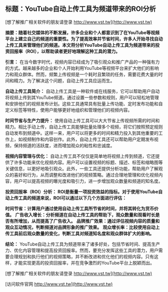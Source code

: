 ## **标题：YouTube自动上传工具为频道带来的ROI分析**

[想了解推广相关软件的朋友请登录 http://www.vst.tw](http://www.vst.tw)

**摘要：随着社交媒体的不断发展，许多企业和个人都意识到了在YouTube等视频平台上建立自己的频道的重要性。为了提高效率并节省时间，许多人开始寻找自动上传工具来管理他们的频道。本文将分析YouTube自动上传工具为频道带来的投资回报率（ROI），以帮助读者更好地理解这种工具的潜力。**

**引言：**
在当今数字时代，视频内容已经成为了吸引观众和推广产品的一种强有力的方式。越来越多的企业和个人开始利用YouTube等视频平台来扩大他们的影响力和观众群体。然而，频繁上传视频是一个耗时且繁琐的任务，需要花费大量的时间和精力。为了解决这个问题，自动上传工具应运而生。

**自动上传工具简介：**
自动上传工具是一种软件或在线服务，它可以帮助用户自动将视频上传到其YouTube频道。通过设置一些参数和规则，用户可以轻松地管理和安排他们的视频发布计划。这些工具通常具有批量上传功能、定时发布功能和自定义标签等特性，使用户能够更好地组织和管理他们的视频内容。

**时间节省与生产力提升：**
使用自动上传工具可以大大节省上传视频所需的时间和精力。相比手动上传，自动上传工具能够批量处理多个视频，将它们按照预定规则自动发布到频道中。这样一来，用户可以将更多的时间和精力投入到其他重要的工作上，如视频制作和内容创作。此外，自动上传工具还可以帮助用户定期发布视频，保持频道的活跃度，进而增加观众的粘性和忠诚度。

**视频内容管理与优化：**
自动上传工具不仅仅是简单地将视频上传到频道，它还提供了许多功能来优化视频内容。用户可以设置视频的标题、描述、标签和缩略图等关键信息，以更好地吸引观众。此外，一些工具还提供分析功能，帮助用户了解观众的喜好和行为，从而调整和改进他们的视频策略。通过合理地管理和优化视频内容，用户可以提高视频的曝光度和吸引力，进一步增加观众数量和频道的知名度。

**投资回报率（ROI）分析：**
**ROI是衡量一项投资效益的指标。对于使用YouTube自动上传工具的频道来说，ROI可以通过以下几个方面进行评估：**

**时间节省：计算用户通过使用自动上传工具所节省的时间，并将其转化为货币价值。**
**广告收入增长：分析频道在自动上传工具的帮助下，观众数量和观看时长是否有所增加，从而提高了广告收入。**
**品牌推广效果：通过评估视频内容的质量和观众互动情况，判断频道对品牌形象的推广效果。**
**观众增长率：比较使用自动上传工具前后观众数量的变化，判断工具对频道知名度和观众群体扩大的影响。**

**结论：**
YouTube自动上传工具为频道带来了诸多好处，包括节省时间、提高生产力、优化内容管理和提高投资回报率。然而，要充分发挥这些工具的潜力，用户需要合理规划和执行他们的视频策略，并不断改进和优化他们的视频内容。只有这样，才能实现更高的投资回报率，并在竞争激烈的YouTube平台上脱颖而出。

[想了解推广相关软件的朋友请登录 http://www.vst.tw](http://www.vst.tw)


[访问软件官网 http://www.vst.tw](http://www.vst.tw)

